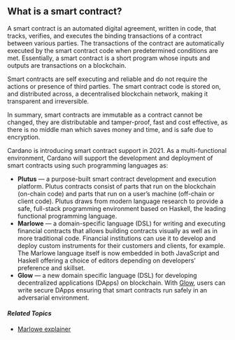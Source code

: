 ## What is a smart contract? ##
A smart contract is an automated digital agreement, written in code, that tracks, verifies, and executes the binding transactions of a contract between various parties. The transactions of the contract are automatically executed by the smart contract code when predetermined conditions are met. Essentially, a smart contract is a short program whose inputs and outputs are transactions on a blockchain. 

Smart contracts are self executing and reliable and do not require the actions or presence of third parties. The smart contract code is stored on, and distributed across, a decentralised blockchain network, making it transparent and irreversible. 

In summary, smart contracts are immutable as a contract cannot be changed, they are distributable and tamper-proof, fast and cost effective, as there is no middle man which saves money and time, and is safe due to encryption.

Cardano is introducing smart contract support in 2021. As a multi-functional environment, Cardano will support the development and deployment of smart contracts using such programming languages as:

- **Plutus** — a purpose-built smart contract development and execution platform. Plutus contracts consist of parts that run on the blockchain (on-chain code) and parts that run on a user’s machine (off-chain or client code). Plutus draws from modern language research to provide a safe, full-stack programming environment based on Haskell, the leading functional programming language. 
- **Marlowe** — a domain-specific language (DSL) for writing and executing financial contracts  that allows building contracts visually as well as in more traditional code. Financial institutions can use it to develop and deploy custom instruments for their customers and clients, for example. The Marlowe language itself is now embedded in both JavaScript and Haskell offering a choice of editors depending on developers’ preference and skillset.
- **Glow** — a new domain specific language (DSL) for developing decentralized applications (DApps) on blockchain. With [Glow](https://glow-lang.org/), users can write secure DApps ensuring that smart contracts run safely in an adversarial environment.

#### *Related Topics*
- [Marlowe explainer](https://docs.cardano.org/en/latest/marlowe/marlowe-explainer.html)
